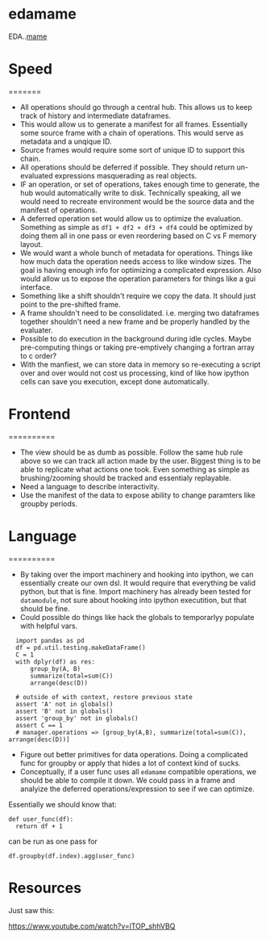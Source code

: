 edamame
=======

EDA..[mame](http://japanese.stackexchange.com/questions/8139/what-is-the-meaning-and-etymology-of-the-slang-word-%E3%81%BE%E3%82%81)

# Speed
=======

* All operations should go through a central hub. This allows us to keep track of history and intermediate dataframes. 
* This would allow us to generate a manifest for all frames. Essentially some source frame with a chain of operations. This would serve as metadata and a unqique ID. 
* Source frames would require some sort of unique ID to support this chain.
* All operations should be deferred if possible. They should return un-evaluated expressions masquerading as real objects.
* IF an operation, or set of operations, takes enough time to generate, the hub would automatically write to disk. Technically speaking, all we would need to recreate environment would be the source data and the manifest of operations.
* A deferred operation set would allow us to optimize the evaluation. Something as simple as `df1 + df2 + df3 + df4` could be optimized by doing them all in one pass or even reordering based on C vs F memory layout.
* We would want a whole bunch of metadata for operations. Things like how much data the operation needs access to like window sizes. The goal is having enough info for optimizing a complicated expression. Also would allow us to expose the operation parameters for things like a gui interface.
* Something like a shift shouldn't require we copy the data. It should just point to the pre-shifted frame.
* A frame shouldn't need to be consolidated. i.e. merging two dataframes together shouldn't need a new frame and be properly handled by the evaluater.
* Possible to do execution in the background during idle cycles. Maybe pre-computing things or taking pre-emptively changing a fortran array to c order?
* With the manfiest, we can store data in memory so re-executing a script over and over would not cost us processing, kind of like how ipython cells can save you execution, except done automatically.

# Frontend
==========

* The view should be as dumb as possible. Follow the same hub rule above so we can track all action made by the user. Biggest thing is to be able to replicate what actions one took. Even something as simple as brushing/zooming should be tracked and essentialy replayable. 
* Need a language to describe interactivity. 
* Use the manifest of the data to expose ability to change paramters like groupby periods.

# Language
==========

* By taking over the import machinery and hooking into ipython, we can essentially create our own dsl. It would require that everything be valid python, but that is fine. Import machinery has already been tested for `datamodule`, not sure about hooking into ipython executition, but that should be fine.
* Could possible do things like hack the globals to temporarlyy populate with helpful vars. 

```
  import pandas as pd
  df = pd.util.testing.makeDataFrame()
  C = 1
  with dplyr(df) as res:
      group_by(A, B)
      summarize(total=sum(C))
      arrange(desc(D))

  # outside of with context, restore previous state
  assert 'A' not in globals()
  assert 'B' not in globals()
  assert 'group_by' not in globals()
  assert C == 1
  # manager.operations => [group_by(A,B), summarize(total=sum(C)), arrange(desc(D))]
```

* Figure out better primitives for data operations. Doing a complicated func for groupby or apply that hides a lot of context kind of sucks.
* Conceptually, if a user func uses all `edamame` compatible operations, we should be able to compile it down. We could pass in a frame and analyize the deferred operations/expression to see if we can optimize.

Essentially we should know that:
```
def user_func(df):
  return df + 1
```
can be run as one pass for
```
df.groupby(df.index).agg(user_func)
```

# Resources 

Just saw this: 

https://www.youtube.com/watch?v=lTOP_shhVBQ
